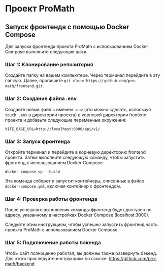 # Проект ProMath

## Запуск фронтенда с помощью Docker Compose

Для запуска фронтенда проекта ProMath с использованием Docker Compose выполните следующие шаги:

### Шаг 1: Клонирование репозитория

Создайте папку на вашем компьютере. Через терминал перейдите в эту папкую. Далее, пропишите ```git clone https://github.com/pro-math/frontend.git```.

### Шаг 2: Создание файла .env

Создайте новый файл с именем `.env` (это можно сделать, используя ```touch .env``` в директории проекта) в корневой директории frontend проекта и добавьте следующие переменные окружения:

```
VITE_BASE_URL=http://localhost:8000/api/v1/
```

### Шаг 3: Запуск фронтенда

Откройте терминал и перейдите в корневую директорию frontend проекта. Затем выполните следующую команду, чтобы запустить фронтенд с использованием Docker Compose:

```
docker compose up --build
```

Эта команда соберет и запустит контейнеры, описанные в файле `docker-compose.yml`, включая контейнер с фронтендом.

### Шаг 4: Проверка работы фронтенда

После успешного выполнения команды фронтенд будет доступен по адресу, указанному в настройках Docker Compose (localhost:3000).

Следуйте этим инструкциям, чтобы успешно запустить фронтенд часть проекта ProMath с использованием Docker Compose.

### Шаг 5: Подключение работы бэкенда

Чтобы сайт полноценно работал, вы должны также развернуть бэкенд. Для этого проследуйте инструкциям по ссылке: https://github.com/pro-math/backend

